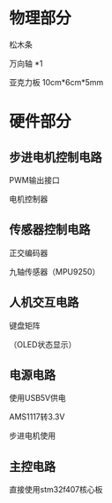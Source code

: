 # 物理部分

松木条

万向轴 *1

亚克力板 10cm\*6cm\*5mm

# 硬件部分

## 步进电机控制电路

PWM输出接口

电机控制器

## 传感器控制电路

正交编码器

九轴传感器（MPU9250）

## 人机交互电路

键盘矩阵

（OLED状态显示）

## 电源电路

使用USB5V供电

AMS1117转3.3V

步进电机使用

## 主控电路

直接使用stm32f407核心板